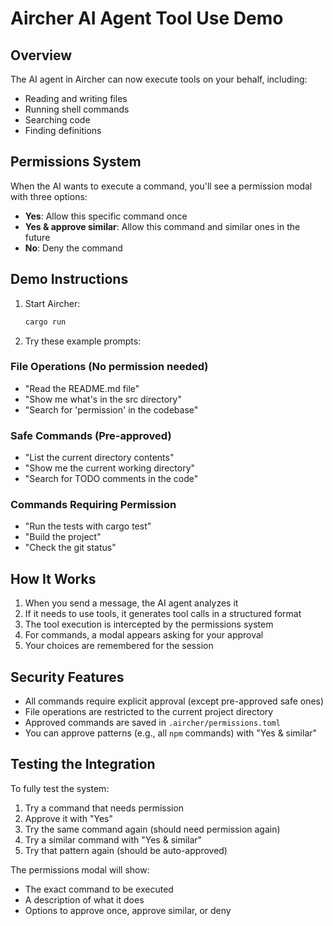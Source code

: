 # Aircher AI Agent Tool Use Demo

## Overview
The AI agent in Aircher can now execute tools on your behalf, including:
- Reading and writing files
- Running shell commands
- Searching code
- Finding definitions

## Permissions System
When the AI wants to execute a command, you'll see a permission modal with three options:
- **Yes**: Allow this specific command once
- **Yes & approve similar**: Allow this command and similar ones in the future
- **No**: Deny the command

## Demo Instructions

1. Start Aircher:
   ```bash
   cargo run
   ```

2. Try these example prompts:

### File Operations (No permission needed)
- "Read the README.md file"
- "Show me what's in the src directory"
- "Search for 'permission' in the codebase"

### Safe Commands (Pre-approved)
- "List the current directory contents"
- "Show me the current working directory"
- "Search for TODO comments in the code"

### Commands Requiring Permission
- "Run the tests with cargo test"
- "Build the project"
- "Check the git status"

## How It Works

1. When you send a message, the AI agent analyzes it
2. If it needs to use tools, it generates tool calls in a structured format
3. The tool execution is intercepted by the permissions system
4. For commands, a modal appears asking for your approval
5. Your choices are remembered for the session

## Security Features

- All commands require explicit approval (except pre-approved safe ones)
- File operations are restricted to the current project directory
- Approved commands are saved in `.aircher/permissions.toml`
- You can approve patterns (e.g., all `npm` commands) with "Yes & similar"

## Testing the Integration

To fully test the system:

1. Try a command that needs permission
2. Approve it with "Yes"
3. Try the same command again (should need permission again)
4. Try a similar command with "Yes & similar"
5. Try that pattern again (should be auto-approved)

The permissions modal will show:
- The exact command to be executed
- A description of what it does
- Options to approve once, approve similar, or deny